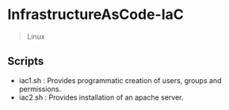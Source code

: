 # InfrastructureAsCode-IaC
 > Linux

## Scripts

- iac1.sh : Provides programmatic creation of users, groups and permissions.
- iac2.sh : Provides installation of an apache server. 
